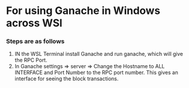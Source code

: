 # For using Ganache in Windows across WSl

### Steps are as follows

1. IN the WSL Terminal install Ganache and run ganache, which will give the RPC Port.
2. In Ganache settings => server => Change the Hostname to ALL INTERFACE and Port Number to the RPC port number.
   This gives an interface for seeing the block transactions.
